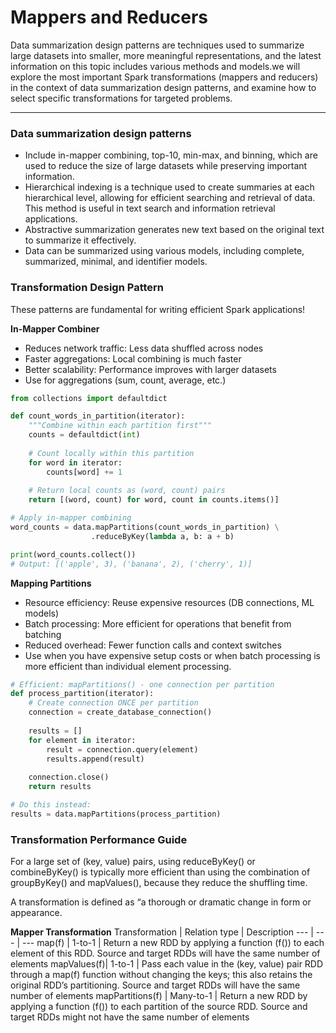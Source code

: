 # Mappers and Reducers
Data summarization design patterns are techniques used to summarize large datasets into smaller, more meaningful representations, and the latest information on this topic includes various methods and models.we will explore the most important Spark transformations (mappers and reducers) in the context of data summarization design patterns, and examine how to select specific transformations for targeted problems.

---
### Data summarization design patterns 
-  Include in-mapper combining, top-10, min-max, and binning, which are used to reduce the size of large datasets while preserving important information.
-  Hierarchical indexing is a technique used to create summaries at each hierarchical level, allowing for efficient searching and retrieval of data. This method is useful in text search and information retrieval applications.
-  Abstractive summarization generates new text based on the original text to summarize it effectively.
-  Data can be summarized using various models, including complete, summarized, minimal, and identifier models.

### Transformation Design Pattern
These patterns are fundamental for writing efficient Spark applications!

**In-Mapper Combiner**
*  Reduces network traffic: Less data shuffled across nodes
*  Faster aggregations: Local combining is much faster
*  Better scalability: Performance improves with larger datasets
*  Use for aggregations (sum, count, average, etc.)
```python
from collections import defaultdict

def count_words_in_partition(iterator):
    """Combine within each partition first"""
    counts = defaultdict(int)
    
    # Count locally within this partition
    for word in iterator:
        counts[word] += 1
    
    # Return local counts as (word, count) pairs
    return [(word, count) for word, count in counts.items()]

# Apply in-mapper combining
word_counts = data.mapPartitions(count_words_in_partition) \
                  .reduceByKey(lambda a, b: a + b)

print(word_counts.collect())
# Output: [('apple', 3), ('banana', 2), ('cherry', 1)]
```

**Mapping Partitions**
*  Resource efficiency: Reuse expensive resources (DB connections, ML models)
*  Batch processing: More efficient for operations that benefit from batching
*  Reduced overhead: Fewer function calls and context switches
*  Use when you have expensive setup costs or when batch processing is more efficient than individual element processing.
```python
# Efficient: mapPartitions() - one connection per partition
def process_partition(iterator):
    # Create connection ONCE per partition
    connection = create_database_connection()
    
    results = []
    for element in iterator:
        result = connection.query(element)
        results.append(result)
    
    connection.close()
    return results

# Do this instead:
results = data.mapPartitions(process_partition)
```

### Transformation Performance Guide
For a large set of (key, value) pairs, using reduceByKey() or combineByKey() is typically more efficient than using the combination of groupByKey() and mapValues(), because they reduce the shuffling time.

A transformation is defined as “a thorough or dramatic change in form or appearance.

**Mapper Transformation**
Transformation | Relation type | Description
--- | --- | ---
map(f) | 1-to-1 | Return a new RDD by applying a function (f()) to each element of this RDD. Source and target RDDs will have the same number of elements
mapValues(f)| 1-to-1 | Pass each value in the (key, value) pair RDD through a map(f) function without changing the keys; this also retains the original RDD’s partitioning. Source and target RDDs will have the same number of elements 
mapPartitions(f) | Many-to-1 | Return a new RDD by applying a function (f()) to each partition of the source RDD. Source and target RDDs might not have the same number of elements 
